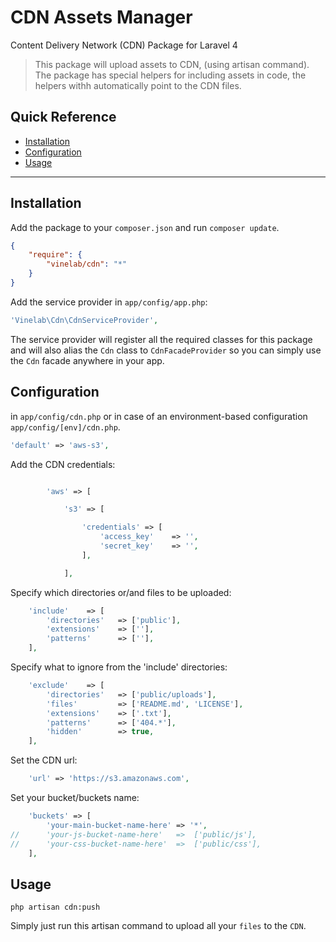 
# CDN Assets Manager 


Content Delivery Network (CDN) Package  for Laravel 4

>This package will upload assets to CDN, (using artisan command).
The package has special helpers for including assets in code, the helpers withh automatically point to the CDN files.


## Quick Reference

 - [Installation](#installation)
 - [Configuration](#configuration)
 - [Usage](#usage)

----------

## Installation

Add the package to your `composer.json` and run `composer update`.

```json
{
    "require": {
        "vinelab/cdn": "*"
    }
}
```

Add the service provider in `app/config/app.php`:

```php
'Vinelab\Cdn\CdnServiceProvider',
```

The service provider will register all the required classes for this package and will also alias
the `Cdn` class to `CdnFacadeProvider` so you can simply use the `Cdn` facade anywhere in your app.

## Configuration
in `app/config/cdn.php` or in case of an environment-based configuration `app/config/[env]/cdn.php`.

```php
'default' => 'aws-s3',
```

Add the CDN credentials:

```php

        'aws' => [

            's3' => [

                'credentials' => [
                    'access_key'    => '',
                    'secret_key'    => '',
                ],

            ],

```

Specify which directories or/and files to be uploaded:

```php
    'include'    => [
        'directories'   => ['public'],
        'extensions'    => [''],
        'patterns'      => [''],
    ],
```

Specify what to ignore from the 'include' directories:
```php
    'exclude'    => [
        'directories'   => ['public/uploads'],
        'files'         => ['README.md', 'LICENSE'],
        'extensions'    => ['.txt'],
        'patterns'      => ['404.*'],
        'hidden'        => true,
    ],
```
Set the CDN url:

```php
    'url' => 'https://s3.amazonaws.com',
```

Set your bucket/buckets name:

```php
    'buckets' => [
        'your-main-bucket-name-here' => '*',
//      'your-js-bucket-name-here'   =>  ['public/js'],
//      'your-css-bucket-name-here'  =>  ['public/css'],
    ],
```


## Usage


```shell
php artisan cdn:push
```
Simply just run this artisan command to upload all your `files` to the `CDN`.

